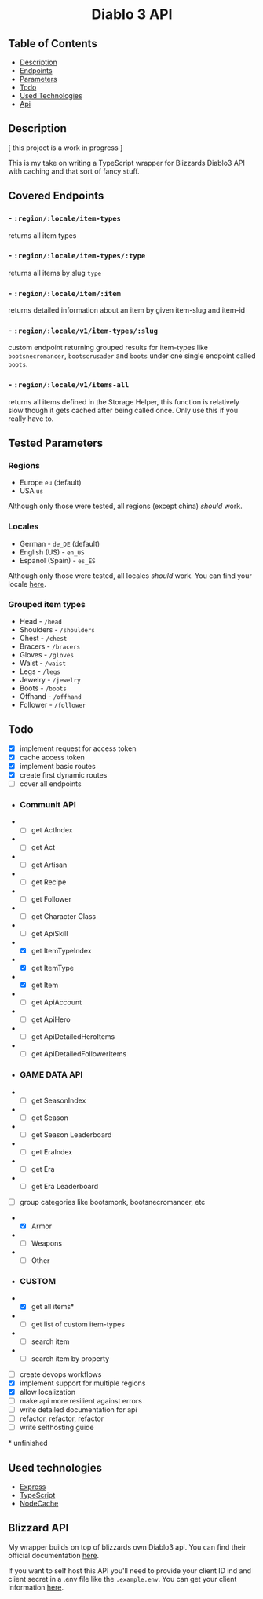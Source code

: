 <div align=center>
  <h1>Diablo 3 API</h1>
</div>

## Table of Contents

- [ Description ](#description)
- [ Endpoints ](#endpoints)
- [ Parameters ](#parameters)
- [ Todo ](#todo)
- [ Used Technologies](#technologies)
- [ Api ](#blizzard)

<a name="description"></a>

## Description

[ this project is a work in progress ]

This is my take on writing a TypeScript wrapper for Blizzards Diablo3 API with caching and that sort of fancy stuff.

<a name="endpoints"></a>

## Covered Endpoints

### - `:region/:locale/item-types`

returns all item types

### - `:region/:locale/item-types/:type`

returns all items by slug `type`

### - `:region/:locale/item/:item`

returns detailed information about an item by given item-slug and item-id

### - `:region/:locale/v1/item-types/:slug`

custom endpoint returning grouped results for item-types like `bootsnecromancer`, `bootscrusader` and `boots` under one single endpoint called `boots`.

### - `:region/:locale/v1/items-all`

returns all items defined in the Storage Helper, this function is relatively slow though it gets cached after being called once. Only use this if you really have to.

<a name="parameters">

## Tested Parameters

### Regions

- Europe `eu` (default)
- USA `us`

Although only those were tested, all regions (except china) _should_ work.

### Locales

- German - `de_DE` (default)
- English (US) - `en_US`
- Espanol (Spain) - `es_ES`

Although only those were tested, all locales _should_ work.
You can find your locale [here](https://saimana.com/list-of-country-locale-code/).

### Grouped item types

- Head - `/head`
- Shoulders - `/shoulders`
- Chest - `/chest`
- Bracers - `/bracers`
- Gloves - `/gloves`
- Waist - `/waist`
- Legs - `/legs`
- Jewelry - `/jewelry`
- Boots - `/boots`
- Offhand - `/offhand`
- Follower - `/follower`

<a name="todo"></a>

## Todo

- [x] implement request for access token
- [x] cache access token
- [x] implement basic routes
- [x] create first dynamic routes
- [ ] cover all endpoints
- ### Communit API
- - [ ] get ActIndex
- - [ ] get Act
- - [ ] get Artisan
- - [ ] get Recipe
- - [ ] get Follower
- - [ ] get Character Class
- - [ ] get ApiSkill
- - [x] get ItemTypeIndex
- - [x] get ItemType
- - [x] get Item
- - [ ] get ApiAccount
- - [ ] get ApiHero
- - [ ] get ApiDetailedHeroItems
- - [ ] get ApiDetailedFollowerItems
- ### GAME DATA API
- - [ ] get SeasonIndex
- - [ ] get Season
- - [ ] get Season Leaderboard
- - [ ] get EraIndex
- - [ ] get Era
- - [ ] get Era Leaderboard
- [ ] group categories like bootsmonk, bootsnecromancer, etc
- - [x] Armor
- - [ ] Weapons
- - [ ] Other
- ### CUSTOM
- - [x] get all items\*
- - [ ] get list of custom item-types
- - [ ] search item
- - [ ] search item by property
- [ ] create devops workflows
- [x] implement support for multiple regions
- [x] allow localization
- [ ] make api more resilient against errors
- [ ] write detailed documentation for api
- [ ] refactor, refactor, refactor
- [ ] write selfhosting guide

\* unfinished

<a name="technologies"></a>

## Used technologies

- [Express](https://expressjs.com/de/)
- [TypeScript](https://www.typescriptlang.org/)
- [NodeCache](https://www.npmjs.com/package/node-cache)

<a name="blizzard"></a>

## Blizzard API

My wrapper builds on top of blizzards own Diablo3 api. You can find their official documentation [here](https://develop.battle.net/documentation/diablo-3/).

If you want to self host this API you'll need to provide your client ID ind and client secret in a .env file like the `.example.env`.
You can get your client information [here](https://develop.battle.net/access/clients).

